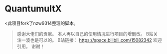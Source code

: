 # QuantumultX

<此项目fork了nzw9314整理的脚本。
>感谢大佬们的贡献。
本人再以自己的使用情况进行项目的增删改。
B站关注一波也是可以的。
B站链接：
https://space.bilibili.com/15082342
欢迎引用。
谢谢！
